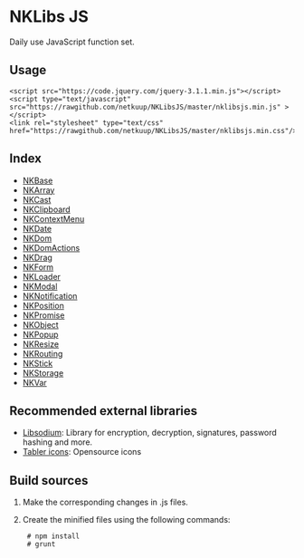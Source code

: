 # NKLibs JS
Daily use JavaScript function set.

## Usage

    <script src="https://code.jquery.com/jquery-3.1.1.min.js"></script>
    <script type="text/javascript" src="https://rawgithub.com/netkuup/NKLibsJS/master/nklibsjs.min.js" ></script>
    <link rel="stylesheet" type="text/css" href="https://rawgithub.com/netkuup/NKLibsJS/master/nklibsjs.min.css"/>


## Index
* [NKBase](./src/NK/NKBase.md)
* [NKArray](./src/NKArray/NKArray.md)
* [NKCast](./src/NKCast/NKCast.md)
* [NKClipboard](./src/NKClipboard/NKClipboard.md)
* [NKContextMenu](./src/NKContextMenu/NKContextMenu.md)
* [NKDate](./src/NKDate/NKDate.md)
* [NKDom](./src/NKDom/NKDom.md)
* [NKDomActions](./src/NKActions/NKActions.md)
* [NKDrag](./src/NKDrag/NKDrag.md)
* [NKForm](./src/NKForm/NKForm.md)
* [NKLoader](./src/NKLoader/NKLoader.md)
* [NKModal](./src/NKModal/NKModal.md)
* [NKNotification](./src/NKNotification/NKNotification.md)
* [NKPosition](./src/NKPosition/NKPosition.md)
* [NKPromise](./src/NKPromise/NKPromise.md)
* [NKObject](./src/NKObject/NKObject.md)
* [NKPopup](./src/NKPopup/NKPopup.md)
* [NKResize](./src/NKResize/NKResize.md)
* [NKRouting](./src/NKRouting/NKRouting.md)
* [NKStick](./src/NKStick/NKStick.md)
* [NKStorage](./src/NKStorage/NKStorage.md)
* [NKVar](./src/NKVar/NKVar.md)



## Recommended external libraries
* [Libsodium](https://github.com/jedisct1/libsodium.js): Library for encryption, decryption, signatures, password hashing and more.
* [Tabler icons](https://tabler-icons.io): Opensource icons


## Build sources

1. Make the corresponding changes in .js files.
2. Create the minified files using the following commands:

        # npm install
        # grunt
